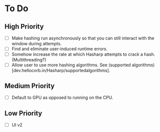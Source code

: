 # To Do

## High Priority
- [ ] Make hashing run asynchronously so that you can still interact with the window during attempts.
- [ ] Find and eliminate user-induced runtime errors.
- [ ] Somehow increase the rate at which Hasharp attempts to crack a hash. (Multithreading?)
- [ ] Allow user to use more hashing algorithms. See (supported algorithms)[dev.hellocorb.in/Hasharp/supportedalgorithms].

## Medium Priority
- [ ] Default to GPU as opposed to running on the CPU.

## Low Priority
- [ ] UI v2
